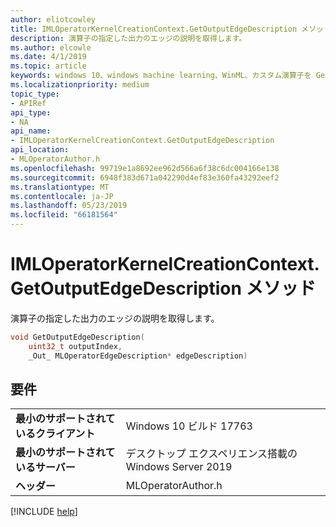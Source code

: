 ```yaml
---
author: eliotcowley
title: IMLOperatorKernelCreationContext.GetOutputEdgeDescription メソッド
description: 演算子の指定した出力のエッジの説明を取得します。
ms.author: elcowle
ms.date: 4/1/2019
ms.topic: article
keywords: windows 10、windows machine learning、WinML、カスタム演算子を GetOutputEdgeDescription
ms.localizationpriority: medium
topic_type:
- APIRef
api_type:
- NA
api_name:
- IMLOperatorKernelCreationContext.GetOutputEdgeDescription
api_location:
- MLOperatorAuthor.h
ms.openlocfilehash: 99719e1a8692ee962d566a6f38c6dc004166e138
ms.sourcegitcommit: 6948f383d671a042290d4ef83e360fa43292eef2
ms.translationtype: MT
ms.contentlocale: ja-JP
ms.lasthandoff: 05/23/2019
ms.locfileid: "66181564"
---
```

# <a name="imloperatorkernelcreationcontextgetoutputedgedescription-method"></a>IMLOperatorKernelCreationContext.GetOutputEdgeDescription メソッド

演算子の指定した出力のエッジの説明を取得します。

```cpp
void GetOutputEdgeDescription(
    uint32_t outputIndex, 
    _Out_ MLOperatorEdgeDescription* edgeDescription)
```

## <a name="requirements"></a>要件

| | |
|-|-|
| **最小のサポートされているクライアント** | Windows 10 ビルド 17763 |
| **最小のサポートされているサーバー** | デスクトップ エクスペリエンス搭載の Windows Server 2019 |
| **ヘッダー** | MLOperatorAuthor.h |

[!INCLUDE [help](../../includes/get-help.md)]
